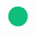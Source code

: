 <style>
   .chat{
     position:fixed;
     right:60px;
     top:12.5px;
     border-radius:50%;
     font-size:1.2em;
     color:#fff;
     background-color:#0FBE7C;
     height:40px;
     width:40px;
     cursor:pointer;
   }
</style>
<a href = '{{site.baseurl}}/contact-us' class = 'chat flex-in'>
  <i class = 'icon icon-comment' aria-hidden = 'true'></i>
</a>

